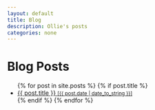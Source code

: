 ```yaml
---
layout: default
title: Blog
description: Ollie's posts
categories: none
---
```


# Blog Posts

<div id="posts">
  <ul>
    {% for post in site.posts %}
      {% if post.title %}
        <li><a href="{{ post.url | remove:'index.html' }}">{{ post.title }} <small>[{{ post.date | date_to_string }}]</small></a></li>
      {% endif %}
    {% endfor %}
  </ul>
</div>
